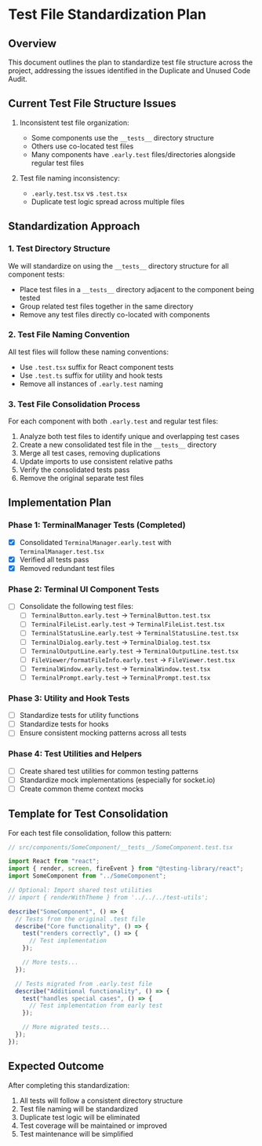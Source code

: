 # Test File Standardization Plan

## Overview

This document outlines the plan to standardize test file structure across the project, addressing the issues identified in the Duplicate and Unused Code Audit.

## Current Test File Structure Issues

1. Inconsistent test file organization:

   - Some components use the `__tests__` directory structure
   - Others use co-located test files
   - Many components have `.early.test` files/directories alongside regular test files

2. Test file naming inconsistency:
   - `.early.test.tsx` vs `.test.tsx`
   - Duplicate test logic spread across multiple files

## Standardization Approach

### 1. Test Directory Structure

We will standardize on using the `__tests__` directory structure for all component tests:

- Place test files in a `__tests__` directory adjacent to the component being tested
- Group related test files together in the same directory
- Remove any test files directly co-located with components

### 2. Test File Naming Convention

All test files will follow these naming conventions:

- Use `.test.tsx` suffix for React component tests
- Use `.test.ts` suffix for utility and hook tests
- Remove all instances of `.early.test` naming

### 3. Test File Consolidation Process

For each component with both `.early.test` and regular test files:

1. Analyze both test files to identify unique and overlapping test cases
2. Create a new consolidated test file in the `__tests__` directory
3. Merge all test cases, removing duplications
4. Update imports to use consistent relative paths
5. Verify the consolidated tests pass
6. Remove the original separate test files

## Implementation Plan

### Phase 1: TerminalManager Tests (Completed)

- [x] Consolidated `TerminalManager.early.test` with `TerminalManager.test.tsx`
- [x] Verified all tests pass
- [x] Removed redundant test files

### Phase 2: Terminal UI Component Tests

- [ ] Consolidate the following test files:
  - [ ] `TerminalButton.early.test` → `TerminalButton.test.tsx`
  - [ ] `TerminalFileList.early.test` → `TerminalFileList.test.tsx`
  - [ ] `TerminalStatusLine.early.test` → `TerminalStatusLine.test.tsx`
  - [ ] `TerminalDialog.early.test` → `TerminalDialog.test.tsx`
  - [ ] `TerminalOutputLine.early.test` → `TerminalOutputLine.test.tsx`
  - [ ] `FileViewer/formatFileInfo.early.test` → `FileViewer.test.tsx`
  - [ ] `TerminalWindow.early.test` → `TerminalWindow.test.tsx`
  - [ ] `TerminalPrompt.early.test` → `TerminalPrompt.test.tsx`

### Phase 3: Utility and Hook Tests

- [ ] Standardize tests for utility functions
- [ ] Standardize tests for hooks
- [ ] Ensure consistent mocking patterns across all tests

### Phase 4: Test Utilities and Helpers

- [ ] Create shared test utilities for common testing patterns
- [ ] Standardize mock implementations (especially for socket.io)
- [ ] Create common theme context mocks

## Template for Test Consolidation

For each test file consolidation, follow this pattern:

```typescript
// src/components/SomeComponent/__tests__/SomeComponent.test.tsx

import React from "react";
import { render, screen, fireEvent } from "@testing-library/react";
import SomeComponent from "../SomeComponent";

// Optional: Import shared test utilities
// import { renderWithTheme } from '../../../test-utils';

describe("SomeComponent", () => {
  // Tests from the original .test file
  describe("Core functionality", () => {
    test("renders correctly", () => {
      // Test implementation
    });

    // More tests...
  });

  // Tests migrated from .early.test file
  describe("Additional functionality", () => {
    test("handles special cases", () => {
      // Test implementation from early test
    });

    // More migrated tests...
  });
});
```

## Expected Outcome

After completing this standardization:

1. All tests will follow a consistent directory structure
2. Test file naming will be standardized
3. Duplicate test logic will be eliminated
4. Test coverage will be maintained or improved
5. Test maintenance will be simplified
